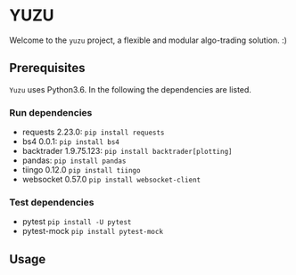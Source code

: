 # YUZU

Welcome to the `yuzu` project, a flexible and modular algo-trading solution. :)

## Prerequisites
`Yuzu` uses Python3.6. In the following the dependencies are listed.

### Run dependencies
- requests 2.23.0: `pip install requests`
- bs4 0.0.1: `pip install bs4`
- backtrader 1.9.75.123: `pip install backtrader[plotting]`
- pandas: `pip install pandas`
- tiingo 0.12.0 `pip install tiingo`
- websocket 0.57.0 `pip install websocket-client`

### Test dependencies
- pytest `pip install -U pytest`
- pytest-mock `pip install pytest-mock`
        

## Usage


